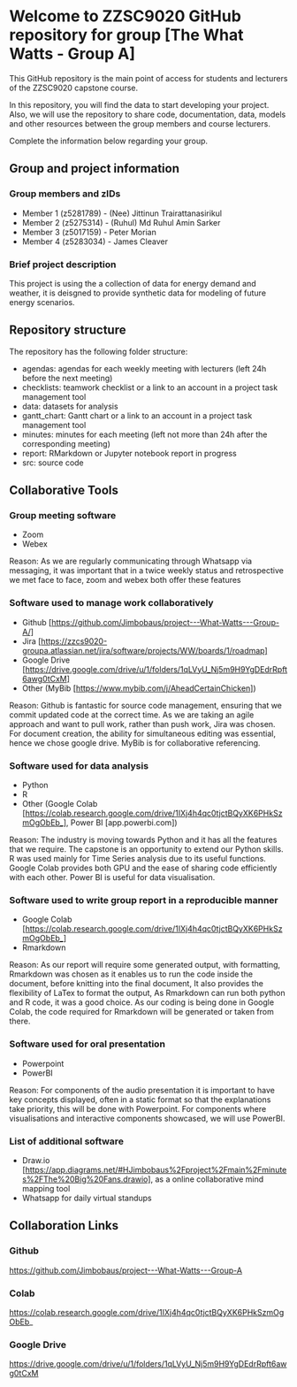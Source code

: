 # Welcome to ZZSC9020 GitHub repository for group [The What Watts - Group A]

This GitHub repository is the main point of access for students and lecturers of the ZZSC9020 capstone course. 

In this repository, you will find the data to start developing your project. Also, we will use the repository to share code, documentation, data, models and other resources between the group members and course lecturers.

Complete the information below regarding your group.

## Group and project information

### Group members and zIDs
- Member 1 (z5281789) - (Nee) Jittinun Trairattanasirikul
- Member 2 (z5275314) - (Ruhul) Md Ruhul Amin Sarker
- Member 3 (z5017159) - Peter Morian
- Member 4 (z5283034) - James Cleaver

### Brief project description
This project is using the a collection of data for energy demand and weather, it is deisgned to provide synthetic data for modeling of future energy scenarios.

## Repository structure

The repository has the following folder structure:

- agendas: agendas for each weekly meeting with lecturers (left 24h before the next meeting)
- checklists: teamwork checklist or a link to an account in a project task management tool
- data: datasets for analysis
- gantt_chart: Gantt chart or a link to an account in a project task management tool
- minutes: minutes for each meeting (left not more than 24h after the corresponding meeting)
- report: RMarkdown or Jupyter notebook report in progress
- src: source code

## Collaborative Tools
### Group meeting software
- Zoom
- Webex

Reason: As we are regularly communicating through Whatsapp via messaging, it was important that in a twice weekly status and retrospective we met face to face, zoom and webex both offer these features

### Software used to manage work collaboratively
- Github [https://github.com/Jimbobaus/project---What-Watts---Group-A/]
- Jira [https://zzcs9020-groupa.atlassian.net/jira/software/projects/WW/boards/1/roadmap]
- Google Drive [https://drive.google.com/drive/u/1/folders/1qLVyU_Nj5m9H9YgDEdrRpft6awg0tCxM]
- Other (MyBib [https://www.mybib.com/j/AheadCertainChicken])

Reason: Github is fantastic for source code management, ensuring that we commit updated code at the correct time.
As we are taking an agile approach and want to pull work, rather than push work, Jira was chosen.
For document creation, the ability for simultaneous editing was essential, hence we chose google drive.
MyBib is for collaborative referencing.

### Software used for data analysis
- Python
- R
- Other (Google Colab [https://colab.research.google.com/drive/1IXj4h4qc0tjctBQyXK6PHkSzmOgObEb_], Power BI [app.powerbi.com])

Reason: The industry is moving towards Python and it has all the features that we require. The capstone is an opportunity to extend our Python skills.
R was used mainly for Time Series analysis due to its useful functions.
Google Colab provides both GPU and the ease of sharing code efficiently with each other. Power BI is useful for data visualisation.

### Software used to write group report in a reproducible manner
- Google Colab [https://colab.research.google.com/drive/1IXj4h4qc0tjctBQyXK6PHkSzmOgObEb_]
- Rmarkdown

Reason: As our report will require some generated output, with formatting, Rmarkdown was chosen as it enables us to run the code inside the document, before knitting into the final document, It also provides the flexibility of LaTex to format the output, As Rmarkdown can run both python and R code, it was a good choice. As our coding is being done in Google Colab, the code required for Rmarkdown will be generated or taken from there. 

### Software used for oral presentation
- Powerpoint
- PowerBI

Reason: For components of the audio presentation it is important to have key concepts displayed, often in a static format so that the explanations take priority, this will be done with Powerpoint.
For components where visualisations and interactive components showcased, we will use PowerBI.

### List of additional software
- Draw.io [https://app.diagrams.net/#HJimbobaus%2Fproject%2Fmain%2Fminutes%2FThe%20Big%20Fans.drawio], as a online collaborative mind mapping tool
- Whatsapp for daily virtual standups


## Collaboration Links
### Github
https://github.com/Jimbobaus/project---What-Watts---Group-A 

### Colab
https://colab.research.google.com/drive/1IXj4h4qc0tjctBQyXK6PHkSzmOgObEb_

### Google Drive
https://drive.google.com/drive/u/1/folders/1qLVyU_Nj5m9H9YgDEdrRpft6awg0tCxM 

